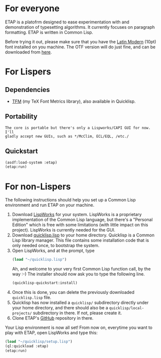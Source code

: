 # For everyone
ETAP is a platofrm designed to ease experimentation with and demonstration of
typesetting algorithms. It currently focuses on paragraph formatting. ETAP is
written in Common Lisp.

Before trying it out, please make sure that you have the [Latin
Modern](https://www.gust.org.pl/projects/e-foundry/latin-modern) (10pt) font
installed on you machine. The OTF version will do just fine, and can be
downloaded from
[here](https://www.gust.org.pl/projects/e-foundry/latin-modern/download).

# For Lispers
## Dependencies
- [TFM](https://github.com/didierverna/tfm) (my TeX Font Metrics library),
  also available in Quicklisp.
## Portability
	The core is portable but there's only a Lispworks/CAPI GUI for now. I'll
	gladly accept new GUIs, such as */McClim, ECL/EQL, /etc./
## Quickstart
```lisp
(asdf:load-system :etap)
(etap:run)
```

# For non-Lispers
The following instructions should help you set up a Common Lisp environment
and run ETAP on your machine.

1. Download [LispWorks](http://www.lispworks.com) for your system. LispWorks
   is a proprietary implementation of the Common Lisp language, but there's a
   "Personal Edition" which is free with some limitations (with little impact
   on this project). LispWorks is currently needed for the GUI.
2. Download [quicklisp.lisp](https://beta.quicklisp.org/quicklisp.lisp) to
   your home directory. Quicklisp is a Common Lisp library manager. This file
   contains some installation code that is only needed once, to bootstrap the
   system.
3. Open LispWorks, and at the prompt, type
   ```lisp
   (load "~/quicklisp.lisp")
   ```
	Ah, and welcome to your very first Common Lisp function call, by the way
   :-) The installer should now ask you to type the following line.
   ```lisp
   (quicklisp-quickstart:install)
   ```
4. Once this is done, you can delete the previously downloaded
   `quicklisp.lisp` file.
5. Quicklisp has now installed a `quicklisp/` subdirectory directly under your
   home directory, and there should also be a `quicklisp/local-projects/`
   subdirectory in there. If not, please create it.
6. Clone ETAP's [GitHub](https://github.com/didierverna/etap) repository in
   there.

Your Lisp environment is now all set! From now on, everytime you want
to play with ETAP, open LispWorks and type this:
```lisp
(load "~/quicklisp/setup.lisp")
(ql:quickload :etap)
(etap:run)
```
